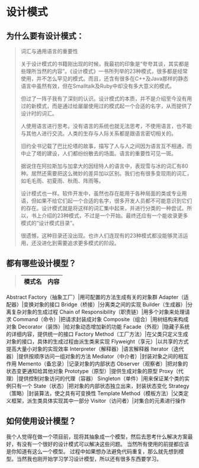 # 设计模式
<!--2018-4-27-->
## 为什么要有设计模式：

> 词汇与通用语言的重要性
> 
> 关于设计模式的书籍刚出现的时候，我最初的印象是“夸夸其谈，其实都是些理所当然的内容”。《设计模式》一书所列举的23种模式，很多都是经常使用，并不怎么罕见的模式。而且，还含有很多在C++及Java那样的静态语言中虽然有效，但在Smalltalk及Ruby中却没有多大意义的模式。
> 
> 但过了一阵子我有了深刻的认识。设计模式的本质，并不是介绍至今没有用过的新模式，而是通过给屡屡使用过的模式起一个合适的名字，从而提供了设计时的词汇。
> 
> 人使用语言进行思考。没有语言的系统也就无法思考，不使用语言，也不能与其他人进行交流。人类的生存与人际关系都是跟语言密切相关的。
> 
> 旧约全书记载了巴比伦塔的故事，描写了人与人之间因为语言互不相通，而中止了塔的建设，人们都纷纷散去的场面。语言的重要性可见一斑。
> 
> 据说住在阿拉斯加与加拿大的因纽特人的语言中，表现雪与冰的词汇有80种。居然还需要把这么微妙的差异加以区别。我们也有很多变现雨的词汇，如毛毛雨、初夏雨、秋雨、阵雨等。
> 
> 设计模式也一样。软件开发中，虽然也存在能用于各种局面的类或专业用语，但如果不给它们起一个合适的名字，很多开发人员都不可能意识到它们的存在。设计模式就是将这样的词汇集中起来，并进行分类的一种尝试。所以，书上介绍的23种模式，不过是一个开始。最终还应有一个能收录更多模式的“设计模式目录”。
> 
> 很遗憾，这种目录还没出现。也许人们连现有的23种模式都没能够灵活运用，还没进化到需要追求更多模式的阶段。
> 

## 都有哪些设计模型？

> 模式名|内容
> ---|---
 Abstract Factory（抽象工厂）|用可配置的方法生成有关的对象群
Adapter（适配器）|变换对象的接口
Bridge（桥接）|分离类之间的实现
Builder（生成器）|分离复杂对象的生成过程
Chain of Responsibility（职责链）|用多个对象来处理请求
Command（命令）|把请求封装成对象
Composite（组合）|用树结构来构成对象
Decorator（装饰）|给对象动态增加新的功能
Facade（外观）|隐藏子系统的详细内容，提供统一的接口
Factory Method（工厂方法）|在父类只定义生成对象的接口，具体的生成过程由派生类来实现
Flyweight（享元）|以共享的方式提高大量小对象的实现效率
Interpreter（解释器）|语言解释器
Iterator（迭代器）|提供按顺序访问一组对象的方法
Mediator（中介者）|封装对象之间的相互作用
Memento（备忘录）|记录对象的内部状态
Observer（观察者）|把对象的状态变更通知给其他对象
Prototype（原型）|提供生成对象的原型
Proxy（代理）|提供控制对象访问的代理（容器）
Singleton（单件）|用来保证某个类的实例只有一个
State（状态）|把对象的内部状态独立出来，封装状态变化
Strategy（策略）|封装算法，使之具有可变换性
Template Method（模板方法）|父类定义框架，派生类具体实现其中一部分
Visitor（访问者）|对集合的元素进行操作

## 如何使用设计模型？

我个人觉得在做一个项目前，现将其抽象成一个模型，然后去思考什么解决方案最好，有没有一个很好的设计模式可以解决这些问题。
当然所有使用的前提都应该是你知道有这么一个模型。
过程中如果想办法避免代码重复，那么就先想到模型。当然我也刚开始学习学习设计模型，所以还有很多东西要学习。

<!--2018-4-27-->


